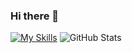### Hi there 👋

[![My Skills](https://skills.thijs.gg/icons?i=java,kotlin,nodejs,figma&theme=light)](https://skills.thijs.gg)
![GitHub Stats](https://github-readme-stats.vercel.app/api?username=JRSumner&theme=cobalt)
